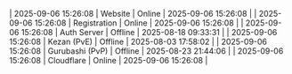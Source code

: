 | 2025-09-06 15:26:08 | Website | Online | 2025-09-06 15:26:08 |
| 2025-09-06 15:26:08 | Registration | Online | 2025-09-06 15:26:08 |
| 2025-09-06 15:26:08 | Auth Server | Offline | 2025-08-18 09:33:31 |
| 2025-09-06 15:26:08 | Kezan (PvE) | Offline | 2025-08-03 17:58:02 |
| 2025-09-06 15:26:08 | Gurubashi (PvP) | Offline | 2025-08-23 21:44:06 |
| 2025-09-06 15:26:08 | Cloudflare | Online | 2025-09-06 15:26:08 |
